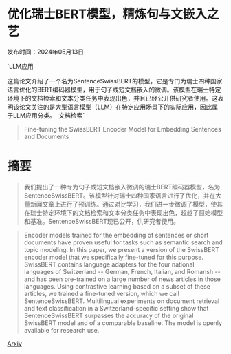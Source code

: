 # 优化瑞士BERT模型，精炼句与文嵌入之艺

发布时间：2024年05月13日

`LLM应用

这篇论文介绍了一个名为SentenceSwissBERT的模型，它是专门为瑞士四种国家语言优化的BERT编码器模型，用于句子或短文档嵌入的微调。该模型在瑞士特定环境下的文档检索和文本分类任务中表现出色，并且已经公开供研究者使用。这表明该论文关注的是大型语言模型（LLM）在特定应用场景下的实际应用，因此属于LLM应用分类。` `文档检索`

> Fine-tuning the SwissBERT Encoder Model for Embedding Sentences and Documents

# 摘要

> 我们提出了一种专为句子或短文档嵌入微调的瑞士BERT编码器模型，名为SentenceSwissBERT。该模型针对瑞士四种国家语言进行了优化，并在大量新闻文章上进行了预训练。通过对比学习，我们进一步微调了模型，使其在瑞士特定环境下的文档检索和文本分类任务中表现出色，超越了原始模型和基准。SentenceSwissBERT现已公开，供研究者使用。

> Encoder models trained for the embedding of sentences or short documents have proven useful for tasks such as semantic search and topic modeling. In this paper, we present a version of the SwissBERT encoder model that we specifically fine-tuned for this purpose. SwissBERT contains language adapters for the four national languages of Switzerland -- German, French, Italian, and Romansh -- and has been pre-trained on a large number of news articles in those languages. Using contrastive learning based on a subset of these articles, we trained a fine-tuned version, which we call SentenceSwissBERT. Multilingual experiments on document retrieval and text classification in a Switzerland-specific setting show that SentenceSwissBERT surpasses the accuracy of the original SwissBERT model and of a comparable baseline. The model is openly available for research use.

[Arxiv](https://arxiv.org/abs/2405.07513)